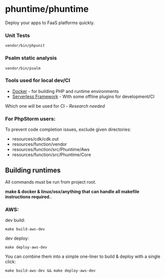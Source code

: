 # phuntime/phuntime

Deploy your apps to FaaS platforms quickly.



### Unit Tests

``vendor/bin/phpunit``

### Psalm static analysis

``vendor/bin/psalm``


### Tools used for local dev/CI

- [Docker](https://www.docker.com/) - for building PHP and runtime environments
- [Serverless Framework](https://www.serverless.com/) - With some offline plugins for development/CI 

Which one will be used for CI - *Research needed*



### For PhpStorm users:

To prevent code completion issues, exclude given directories:
- resources/cdk/cdk.out
- resources/function/vendor
- resources/function/src/Phuntime/Aws
- resources/function/src/Phuntime/Core

## Building runtimes

All commands must be run from project root.

**make & docker & linux/osx/anything that can handle all makefile instructions required.**.

### AWS:

dev build:

``make build-aws-dev``

dev deploy:

``make deploy-aws-dev``

You can combine them into a simple one-liner to build & deploy with a single click:

``make build-aws-dev && make deploy-aws-dev``


